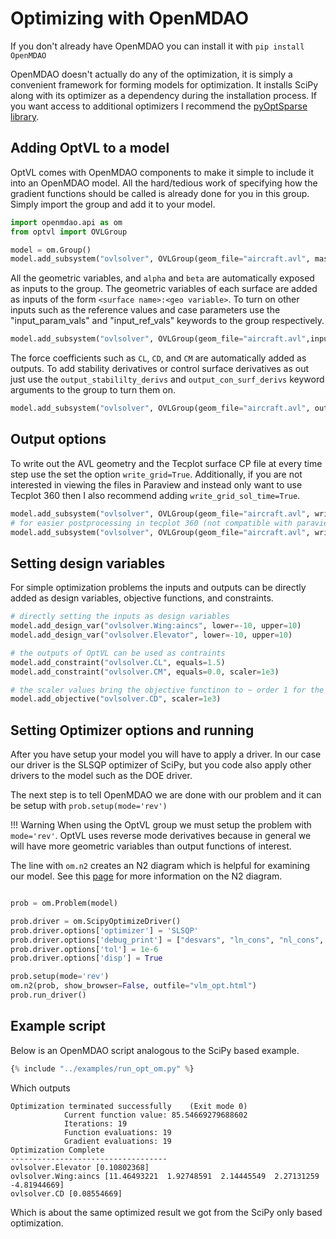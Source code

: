 # Optimizing with OpenMDAO

If you don't already have OpenMDAO you can install it with `pip install OpenMDAO`

OpenMDAO doesn't actually do any of the optimization, it is simply a convenient framework for forming models for optimization. 
It installs SciPy along with its optimizer as a dependency during the installation process. 
If you want access to additional optimizers I recommend the [pyOptSparse library](https://github.com/mdolab/pyoptsparse).


## Adding OptVL to a model 

OptVL comes with OpenMDAO components to make it simple to include it into an OpenMDAO model. 
All the hard/tedious work of specifying how the gradient functions should be called is already done for you in this group. 
Simply import the group and add it to your model. 
```python
import openmdao.api as om
from optvl import OVLGroup

model = om.Group()
model.add_subsystem("ovlsolver", OVLGroup(geom_file="aircraft.avl", mass_file="aircraft.mass"))
```
All the geometric variables, and `alpha` and `beta` are automatically exposed as inputs to the group. 
The geometric variables of each surface are added as inputs of the form `<surface name>:<geo variable>`.
To turn on other inputs such as the reference values and case parameters use the "input_param_vals" and "input_ref_vals" keywords to the group respectively.
```python 
model.add_subsystem("ovlsolver", OVLGroup(geom_file="aircraft.avl",input_param_vals=True, input_ref_vals=True))
```
The force coefficients such as `CL`, `CD`, and `CM` are automatically added as outputs.
To add stability derivatives or control surface derivatives as out just use the `output_stabililty_derivs` and `output_con_surf_derivs` keyword arguments to the group to turn them on. 
```python
model.add_subsystem("ovlsolver", OVLGroup(geom_file="aircraft.avl", output_stabililty_derivs=True, output_con_surf_derivs=True))
```

## Output options 

To write out the AVL geometry and the Tecplot surface CP file at every time step use the set the option `write_grid=True`. 
Additionally, if you are not interested in viewing the files in Paraview and instead only want to use Tecplot 360 then I also recommend adding `write_grid_sol_time=True`.

```python
model.add_subsystem("ovlsolver", OVLGroup(geom_file="aircraft.avl", write_grid=True))
# for easier postprocessing in tecplot 360 (not compatible with paraview)
model.add_subsystem("ovlsolver", OVLGroup(geom_file="aircraft.avl", write_grid=True, write_grid_sol_time=True ))

```

## Setting design variables
For simple optimization problems the inputs and outputs can be directly added as design variables, objective functions, and constraints. 


```python
# directly setting the inputs as design variables
model.add_design_var("ovlsolver.Wing:aincs", lower=-10, upper=10)
model.add_design_var("ovlsolver.Elevator", lower=-10, upper=10)

# the outputs of OptVL can be used as contraints
model.add_constraint("ovlsolver.CL", equals=1.5)
model.add_constraint("ovlsolver.CM", equals=0.0, scaler=1e3)

# the scaler values bring the objective functinon to ~ order 1 for the optimizer
model.add_objective("ovlsolver.CD", scaler=1e3)
```

## Setting Optimizer options and running

After you have setup your model you will have to apply a driver. 
In our case our driver is the SLSQP optimizer of SciPy, but you code also apply other drivers to the model such as the DOE driver.

The next step is to tell OpenMDAO we are done with our problem and it can be setup with `prob.setup(mode='rev')`

!!! Warning
    When using the OptVL group we must setup the problem with `mode='rev'`. 
    OptVL uses reverse mode derivatives because in general we will have more geometric variables than output functions of interest.

The line with `om.n2` creates an N2 diagram which is helpful for examining our model. 
See this [page](https://openmdao.org/newdocs/versions/latest/features/model_visualization/n2_details/n2_details.html) for more information on the N2 diagram.


```python 

prob = om.Problem(model)

prob.driver = om.ScipyOptimizeDriver()
prob.driver.options['optimizer'] = 'SLSQP'
prob.driver.options['debug_print'] = ["desvars", "ln_cons", "nl_cons", "objs"]
prob.driver.options['tol'] = 1e-6
prob.driver.options['disp'] = True

prob.setup(mode='rev')
om.n2(prob, show_browser=False, outfile="vlm_opt.html")
prob.run_driver()

```


## Example script
Below is an OpenMDAO script analogous to the SciPy based example. 


```python 
{% include "../examples/run_opt_om.py" %}
```
Which outputs

```
Optimization terminated successfully    (Exit mode 0)
            Current function value: 85.54669279688602
            Iterations: 19
            Function evaluations: 19
            Gradient evaluations: 19
Optimization Complete
-----------------------------------
ovlsolver.Elevator [0.10802368]
ovlsolver.Wing:aincs [11.46493221  1.92748591  2.14445549  2.27131259 -4.81944669]
ovlsolver.CD [0.08554669]
```
Which is about the same optimized result we got from the SciPy only based optimization. 